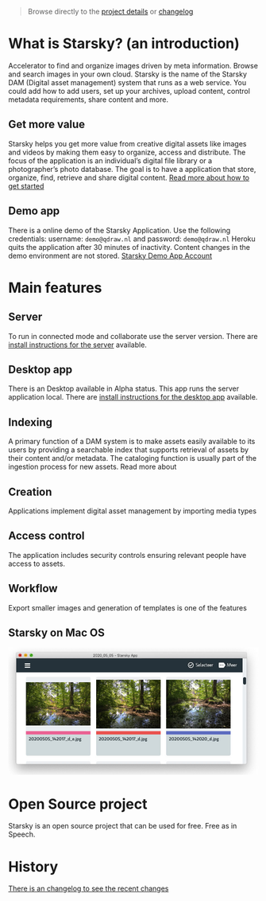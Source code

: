 > Browse directly to the [project details](readme.md) or [changelog](history.md)

# What is Starsky? (an introduction)

Accelerator to find and organize images driven by meta information. Browse and search images in your own cloud. Starsky is the name of the Starsky DAM (Digital asset management) system that runs as a web service.
You could add how to add users, set up your archives, upload content, control metadata requirements, share content and more.

## Get more value
Starsky helps you get more value from creative digital assets like images and videos by making them easy to organize, access and distribute. The focus of the application is an individual’s digital file library or a photographer’s photo database.  The goal is to have a application that store, organize, find, retrieve and share digital content. [Read more about how to get started](readme.md)

## Demo app
There is a online demo of the Starsky Application. 
Use the following credentials: username: `demo@qdraw.nl` and password: `demo@qdraw.nl`
Heroku quits the application after 30 minutes of inactivity. 
Content changes in the demo environment are not stored. [Starsky Demo App Account](https://starskydemo.herokuapp.com)

# Main features

## Server
To run in connected mode and collaborate use the server version. There are [install instructions for the server](starsky/readme.md) available.

## Desktop app
There is an Desktop available in Alpha status. This app runs the server application local. There are [install instructions for the desktop app](starskyapp/readme.md) available.

## Indexing
A primary function of a DAM system is to make assets easily available to its users by providing a searchable index that supports retrieval of assets by their content and/or metadata. The cataloging function is usually part of the ingestion process for new assets. Read more about

## Creation
Applications implement digital asset management by importing media types

## Access control
The application includes security controls ensuring relevant people have access to assets.

## Workflow
Export smaller images and generation of templates is one of the features

## Starsky on Mac OS
![Starsky App on Mac OS](starsky/docs/starsky-mac-v025-home-nl.jpg)

# Open Source project
Starsky is an open source project that can be used for free. Free as in Speech.

# History
[There is an changelog to see the recent changes](history.md)
